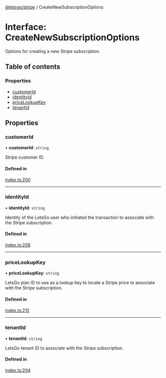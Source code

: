 [@letsgo/stripe](../README.md) / CreateNewSubscriptionOptions

# Interface: CreateNewSubscriptionOptions

Options for creating a new Stripe subscription.

## Table of contents

### Properties

- [customerId](CreateNewSubscriptionOptions.md#customerid)
- [identityId](CreateNewSubscriptionOptions.md#identityid)
- [priceLookupKey](CreateNewSubscriptionOptions.md#pricelookupkey)
- [tenantId](CreateNewSubscriptionOptions.md#tenantid)

## Properties

### customerId

• **customerId**: `string`

Stripe customer ID.

#### Defined in

[index.ts:200](https://github.com/47chapters/letsgo/blob/11c7e19/packages/stripe/src/index.ts#L200)

___

### identityId

• **identityId**: `string`

Identity of the LetsGo user who initiated the transaction to associate with the Stripe subscription.

#### Defined in

[index.ts:208](https://github.com/47chapters/letsgo/blob/11c7e19/packages/stripe/src/index.ts#L208)

___

### priceLookupKey

• **priceLookupKey**: `string`

LetsGo plan ID to use as a lookup key to locate a Stripe price to associate with the Stripe subscription.

#### Defined in

[index.ts:212](https://github.com/47chapters/letsgo/blob/11c7e19/packages/stripe/src/index.ts#L212)

___

### tenantId

• **tenantId**: `string`

LetsGo tenant ID to associate with the Stripe subscription.

#### Defined in

[index.ts:204](https://github.com/47chapters/letsgo/blob/11c7e19/packages/stripe/src/index.ts#L204)
